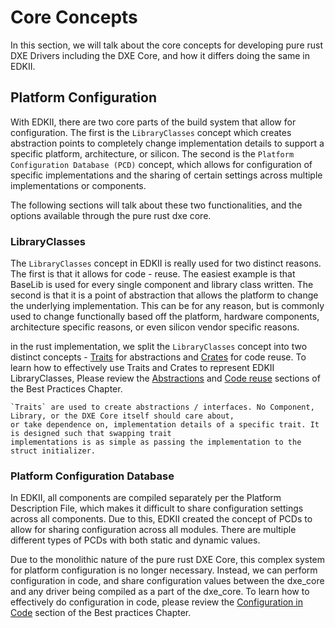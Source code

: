 # Core Concepts

In this section, we will talk about the core concepts for developing pure rust DXE Drivers
including the DXE Core, and how it differs doing the same in EDKII.

## Platform Configuration

With EDKII, there are two core parts of the build system that allow for configuration. The first
is the `LibraryClasses` concept which creates abstraction points to completely change
implementation details to support a specific platform, architecture, or silicon. The second is the
`Platform Configuration Database (PCD)` concept, which allows for configuration of specific
implementations and the sharing of certain settings across multiple implementations or components.

The following sections will talk about these two functionalities, and the options available through
the pure rust dxe core.

### LibraryClasses

The `LibraryClasses` concept in EDKII is really used for two distinct reasons. The first is that it
allows for code - reuse. The easiest example is that BaseLib is used for every single component and
library class written. The second is that it is a point of abstraction that allows the platform to
change the underlying implementation. This can be for any reason, but is commonly used to change
functionally based off the platform, hardware components, architecture specific reasons, or even
silicon vendor specific reasons.

in the rust implementation, we split the `LibraryClasses` concept into two distinct concepts -
[Traits](https://blog.rust-lang.org/2015/05/11/traits.html) for abstractions and [Crates](https://doc.rust-lang.org/book/ch07-01-packages-and-crates.html)
for code reuse. To learn how to effectively use Traits and Crates to represent EDKII
LibraryClasses, Please review the [Abstractions](dev/abstractions.md) and [Code reuse](dev/reuse.md)
sections of the Best Practices Chapter.

``` admonish important
`Traits` are used to create abstractions / interfaces. No Component, Library, or the DXE Core itself should care about,
or take dependence on, implementation details of a specific trait. It is designed such that swapping trait
implementations is as simple as passing the implementation to the struct initializer.
```

### Platform Configuration Database

In EDKII, all components are compiled separately per the Platform Description File, which makes it
difficult to share configuration settings across all components. Due to this, EDKII created the
concept of PCDs to allow for sharing configuration across all modules. There are multiple different
types of PCDs with both static and dynamic values.

Due to the monolithic nature of the pure rust DXE Core, this complex system for platform
configuration is no longer necessary. Instead, we can perform configuration in code, and share
configuration values between the dxe_core and any driver being compiled as a part of the dxe_core.
To learn how to effectively do configuration in code, please review the [Configuration in Code](dev/principles/config.md)
section of the Best practices Chapter.
